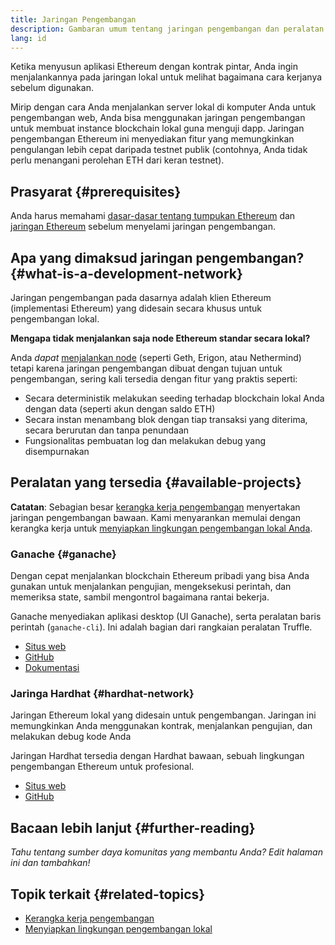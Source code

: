 ```yaml
---
title: Jaringan Pengembangan
description: Gambaran umum tentang jaringan pengembangan dan peralatan yang tersedia untuk membantu menyusun aplikasi Ethereum.
lang: id
---
```


Ketika menyusun aplikasi Ethereum dengan kontrak pintar, Anda ingin menjalankannya pada jaringan lokal untuk melihat bagaimana cara kerjanya sebelum digunakan.

Mirip dengan cara Anda menjalankan server lokal di komputer Anda untuk pengembangan web, Anda bisa menggunakan jaringan pengembangan untuk membuat instance blockchain lokal guna menguji dapp. Jaringan pengembangan Ethereum ini menyediakan fitur yang memungkinkan pengulangan lebih cepat daripada testnet publik (contohnya, Anda tidak perlu menangani perolehan ETH dari keran testnet).

## Prasyarat \{#prerequisites}

Anda harus memahami [dasar-dasar tentang tumpukan Ethereum](/developers/docs/ethereum-stack/) dan [jaringan Ethereum](/developers/docs/networks/) sebelum menyelami jaringan pengembangan.

## Apa yang dimaksud jaringan pengembangan? \{#what-is-a-development-network}

Jaringan pengembangan pada dasarnya adalah klien Ethereum (implementasi Ethereum) yang didesain secara khusus untuk pengembangan lokal.

**Mengapa tidak menjalankan saja node Ethereum standar secara lokal?**

Anda _dapat_ [menjalankan node](/developers/docs/nodes-and-clients/#running-your-own-node) (seperti Geth, Erigon, atau Nethermind) tetapi karena jaringan pengembangan dibuat dengan tujuan untuk pengembangan, sering kali tersedia dengan fitur yang praktis seperti:

- Secara deterministik melakukan seeding terhadap blockchain lokal Anda dengan data (seperti akun dengan saldo ETH)
- Secara instan menambang blok dengan tiap transaksi yang diterima, secara berurutan dan tanpa penundaan
- Fungsionalitas pembuatan log dan melakukan debug yang disempurnakan

## Peralatan yang tersedia \{#available-projects}

**Catatan**: Sebagian besar [kerangka kerja pengembangan](/developers/docs/frameworks/) menyertakan jaringan pengembangan bawaan. Kami menyarankan memulai dengan kerangka kerja untuk [menyiapkan lingkungan pengembangan lokal Anda](/developers/local-environment/).

### Ganache \{#ganache}

Dengan cepat menjalankan blockchain Ethereum pribadi yang bisa Anda gunakan untuk menjalankan pengujian, mengeksekusi perintah, dan memeriksa state, sambil mengontrol bagaimana rantai bekerja.

Ganache menyediakan aplikasi desktop (UI Ganache), serta peralatan baris perintah (`ganache-cli`). Ini adalah bagian dari rangkaian peralatan Truffle.

- [Situs web](https://www.trufflesuite.com/ganache)
- [GitHub](https://github.com/trufflesuite/ganache)
- [Dokumentasi](https://www.trufflesuite.com/docs/ganache/overview)

### Jaringa Hardhat \{#hardhat-network}

Jaringan Ethereum lokal yang didesain untuk pengembangan. Jaringan ini memungkinkan Anda menggunakan kontrak, menjalankan pengujian, dan melakukan debug kode Anda

Jaringan Hardhat tersedia dengan Hardhat bawaan, sebuah lingkungan pengembangan Ethereum untuk profesional.

- [Situs web](https://hardhat.org/)
- [GitHub](https://github.com/nomiclabs/hardhat)

## Bacaan lebih lanjut \{#further-reading}

_Tahu tentang sumber daya komunitas yang membantu Anda? Edit halaman ini dan tambahkan!_

## Topik terkait \{#related-topics}

- [Kerangka kerja pengembangan](/developers/docs/frameworks/)
- [Menyiapkan lingkungan pengembangan lokal](/developers/local-environment/)
